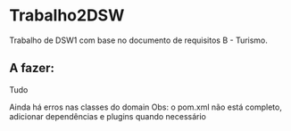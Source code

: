 # Trabalho2DSW
Trabalho de DSW1 com base no documento de requisitos B - Turismo.

## A fazer:
Tudo

Ainda há erros nas classes do domain
Obs: o pom.xml não está completo, adicionar dependências e plugins quando necessário
